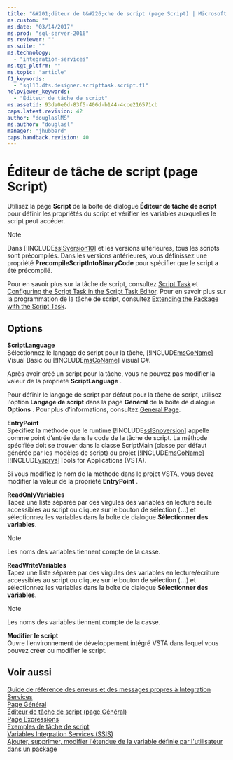 ```yaml
---
title: "&#201;diteur de t&#226;che de script (page Script) | Microsoft Docs"
ms.custom: ""
ms.date: "03/14/2017"
ms.prod: "sql-server-2016"
ms.reviewer: ""
ms.suite: ""
ms.technology: 
  - "integration-services"
ms.tgt_pltfrm: ""
ms.topic: "article"
f1_keywords: 
  - "sql13.dts.designer.scripttask.script.f1"
helpviewer_keywords: 
  - "Éditeur de tâche de script"
ms.assetid: 93da0e0d-83f5-406d-b144-4cce216571cb
caps.latest.revision: 42
author: "douglaslMS"
ms.author: "douglasl"
manager: "jhubbard"
caps.handback.revision: 40
---
```

# &#201;diteur de t&#226;che de script (page Script)
  Utilisez la page **Script** de la boîte de dialogue **Éditeur de tâche de script** pour définir les propriétés du script et vérifier les variables auxquelles le script peut accéder.  
  
> [!NOTE]  
>  Dans [!INCLUDE[ssISversion10](../../includes/ssisversion10-md.md)] et les versions ultérieures, tous les scripts sont précompilés. Dans les versions antérieures, vous définissez une propriété **PrecompileScriptIntoBinaryCode** pour spécifier que le script a été précompilé.  
  
 Pour en savoir plus sur la tâche de script, consultez [Script Task](../../integration-services/control-flow/script-task.md) et [Configuring the Script Task in the Script Task Editor](../../integration-services/extending-packages-scripting/task/configuring-the-script-task-in-the-script-task-editor.md). Pour en savoir plus sur la programmation de la tâche de script, consultez [Extending the Package with the Script Task](../../integration-services/extending-packages-scripting/task/extending-the-package-with-the-script-task.md).  
  
## Options  
 **ScriptLanguage**  
 Sélectionnez le langage de script pour la tâche, [!INCLUDE[msCoName](../../includes/msconame-md.md)] Visual Basic ou [!INCLUDE[msCoName](../../includes/msconame-md.md)] Visual C#.  
  
 Après avoir créé un script pour la tâche, vous ne pouvez pas modifier la valeur de la propriété **ScriptLanguage** .  
  
 Pour définir le langage de script par défaut pour la tâche de script, utilisez l'option **Langage de script** dans la page **Général** de la boîte de dialogue **Options** . Pour plus d'informations, consultez [General Page](../Topic/General%20Page.md).  
  
 **EntryPoint**  
 Spécifiez la méthode que le runtime [!INCLUDE[ssISnoversion](../../includes/ssisnoversion-md.md)] appelle comme point d’entrée dans le code de la tâche de script. La méthode spécifiée doit se trouver dans la classe ScriptMain (classe par défaut générée par les modèles de script) du projet [!INCLUDE[msCoName](../../includes/msconame-md.md)] [!INCLUDE[vsprvs](../../includes/vsprvs-md.md)]Tools for Applications (VSTA).  
  
 Si vous modifiez le nom de la méthode dans le projet VSTA, vous devez modifier la valeur de la propriété **EntryPoint** .  
  
 **ReadOnlyVariables**  
 Tapez une liste séparée par des virgules des variables en lecture seule accessibles au script ou cliquez sur le bouton de sélection (**…**) et sélectionnez les variables dans la boîte de dialogue **Sélectionner des variables**.  
  
> [!NOTE]  
>  Les noms des variables tiennent compte de la casse.  
  
 **ReadWriteVariables**  
 Tapez une liste séparée par des virgules des variables en lecture/écriture accessibles au script ou cliquez sur le bouton de sélection (**…**) et sélectionnez les variables dans la boîte de dialogue **Sélectionner des variables**.  
  
> [!NOTE]  
>  Les noms des variables tiennent compte de la casse.  
  
 **Modifier le script**  
 Ouvre l'environnement de développement intégré VSTA dans lequel vous pouvez créer ou modifier le script.  
  
## Voir aussi  
 [Guide de référence des erreurs et des messages propres à Integration Services](../../integration-services/integration-services-error-and-message-reference.md)   
 [Page Général](../Topic/General%20Page.md)   
 [Éditeur de tâche de script &#40;page Général&#41;](../../integration-services/control-flow/script-task-editor-general-page.md)   
 [Page Expressions](../../integration-services/expressions/expressions-page.md)   
 [Exemples de tâche de script](../../integration-services/extending-packages-scripting-task-examples/script-task-examples.md)   
 [Variables Integration Services &#40;SSIS&#41;](../../integration-services/integration-services-ssis-variables.md)   
 [Ajouter, supprimer, modifier l'étendue de la variable définie par l'utilisateur dans un package](../Topic/Add,%20Delete,%20Change%20Scope%20of%20User-Defined%20Variable%20in%20a%20Package.md)  
  
  